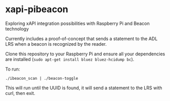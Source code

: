 # xapi-pibeacon
Exploring xAPI integration possibilities with Raspberry Pi and Beacon technology

Currently includes a proof-of-concept that sends a statement to the ADL LRS when a beacon is recognized by the reader.

Clone this repository to your Raspberry Pi and ensure all your dependencies are installed (`sudo apt-get install bluez bluez-hcidump bc`).

To run:

`./ibeacon_scan | ./beacon-toggle`

This will run until the UUID is found, it will send a statement to the LRS with curl, then exit.
